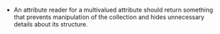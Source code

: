

+ An attribute reader for a multivalued attribute should return something that prevents manipulation of the collection and hides unnecessary details about its structure.

